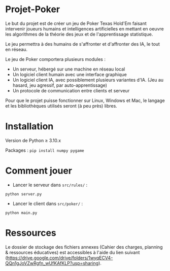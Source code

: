 # Projet-Poker

Le but du projet est de créer un jeu de Poker Texas Hold'Em faisant intervenir joueurs humains et intelligences artificielles en mettant en oeuvre les algorithmes de la théorie des jeux et de l'apprentissage statistique.

Le jeu permettra à des humains de s'affronter et d'affronter des IA, le tout en réseau.

Le jeu de Poker comportera plusieurs modules :
- Un serveur, hébergé sur une machine en réseau local
- Un logiciel client humain avec une interface graphique
- Un logiciel client IA, avec possiblement plusieurs variantes d'IA. (Jeu au hasard, jeu agressif, par auto-apprentissage)
- Un protocole de communication entre clients et serveur

Pour que le projet puisse fonctionner sur Linux, Windows et Mac, le langage et les bibliothèques utilisés seront (à peu près) libres.

# Installation

Version de Python $\geq$ 3.10.x

Packages : `pip install numpy pygame`

# Comment jouer 

- Lancer le serveur dans `src/rules/` : 
```{bash}
python server.py
```
- Lancer le client dans `src/poker/` : 
```{bash}
python main.py
```

# Ressources 
Le dossier de stockage des fichiers annexes (Cahier des charges, planning & ressources éducatives) est accessibles à l'aide du lien suivant (https://drive.google.com/drive/folders/1wyqECV4-QQn1gJoVZwRgfn_wUfKAfKLP?usp=sharing).
